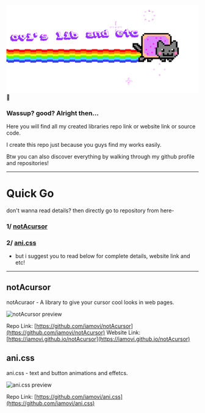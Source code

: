![banner.gif](./.github/banner.gif) 🚀

### Wassup? good? Alright then...

Here you will find all my created libraries repo link or website link or source code.

I create this repo just because you guys find my works easily.

Btw you can also discover everything by walking through my github profile and repositories!

---

# Quick Go

don't wanna read details? then directly go to repository from here-

### 1/ [notAcursor](https://github.com/iamovi/notAcursor)

### 2/ [ani.css](https://github.com/iamovi/ani.css)


- but i suggest you to read below for complete details, website link and etc!
---

## notAcursor

notAcuraor - A library to give your cursor cool looks in web pages.

![notAcursor preview](https://ik.imagekit.io/iamovi/notAcursor/preview/preview-notAcursor-minecraftSword.gif?updatedAt=1701086973677)

Repo Link: [https://github.com/iamovi/notAcursor](https://github.com/iamovi/notAcursor)
Website Link: [https://iamovi.github.io/notAcursor](https://iamovi.github.io/notAcursor)

## ani.css

ani.css - text and button animations and effetcs.

![ani.css preview](https://camo.githubusercontent.com/f846bffffa78686b444ba00170888b7462d8cc578470abdf32ca39484725f5fd/68747470733a2f2f696b2e696d6167656b69742e696f2f69616d6f76692f70726f6a6563742d616e692f707265766965772f616e692d62746e2d622e6769663f7570646174656441743d31373031363132383031343939)

Repo Link: [https://github.com/iamovi/ani.css](https://github.com/iamovi/ani.css)